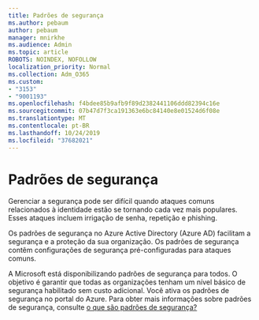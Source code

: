 ```yaml
---
title: Padrões de segurança
ms.author: pebaum
author: pebaum
manager: mnirkhe
ms.audience: Admin
ms.topic: article
ROBOTS: NOINDEX, NOFOLLOW
localization_priority: Normal
ms.collection: Adm_O365
ms.custom:
- "3153"
- "9001193"
ms.openlocfilehash: f4bdee85b9afb9f89d2382441106ddd82394c16e
ms.sourcegitcommit: 07b47d7f3ca191363e6bc84140e8e01524d6f08e
ms.translationtype: MT
ms.contentlocale: pt-BR
ms.lasthandoff: 10/24/2019
ms.locfileid: "37682021"
---
```

# <a name="security-defaults"></a>Padrões de segurança

Gerenciar a segurança pode ser difícil quando ataques comuns relacionados à identidade estão se tornando cada vez mais populares. Esses ataques incluem irrigação de senha, repetição e phishing.

Os padrões de segurança no Azure Active Directory (Azure AD) facilitam a segurança e a proteção da sua organização. Os padrões de segurança contêm configurações de segurança pré-configuradas para ataques comuns.

A Microsoft está disponibilizando padrões de segurança para todos. O objetivo é garantir que todas as organizações tenham um nível básico de segurança habilitado sem custo adicional. Você ativa os padrões de segurança no portal do Azure. Para obter mais informações sobre padrões de segurança, consulte [o que são padrões de segurança?](https://docs.microsoft.com/azure/active-directory/conditional-access/concept-conditional-access-security-defaults)